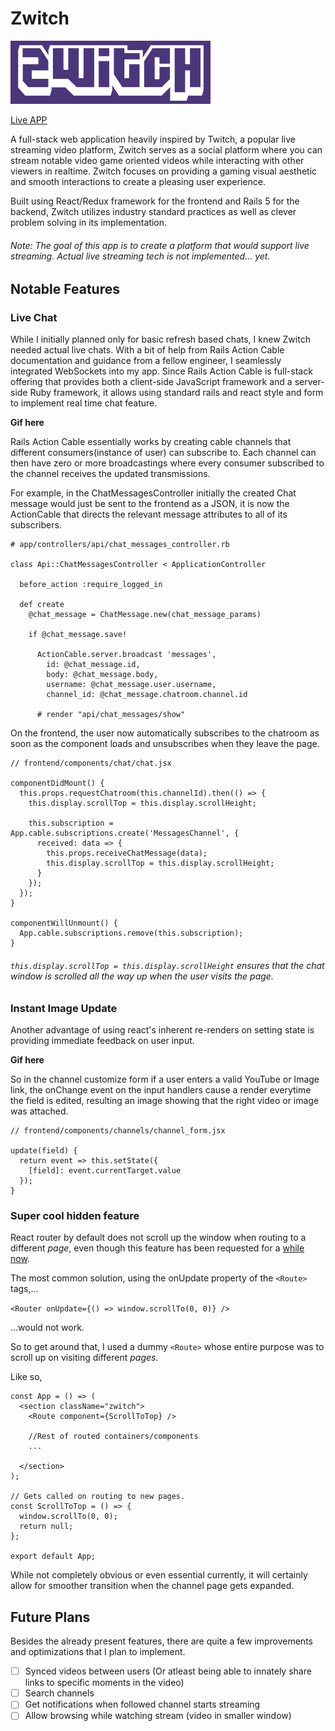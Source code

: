 # Zwitch

![Zwitch Logo](docs/ZwitchLogo.png)

[Live APP](zwitch.tv)

A full-stack web application heavily inspired by Twitch, a popular live streaming video platform, Zwitch serves as a social platform where you can stream notable video game oriented videos while interacting with other viewers in realtime. Zwitch focuses on providing a gaming visual aesthetic and smooth interactions to create a pleasing user experience.

Built using React/Redux framework for the frontend and Rails 5 for the backend, Zwitch utilizes industry standard practices as well as clever problem solving in its implementation.

###### Note: The goal of this app is to create a platform that would support live streaming. Actual live streaming tech is not implemented... _yet_.

## Notable Features

### Live Chat

While I initially planned only for basic refresh based chats, I knew Zwitch needed actual live chats. With a bit of help from Rails Action Cable documentation and guidance from a fellow engineer, I seamlessly integrated WebSockets into my app. Since Rails Action Cable is full-stack offering that provides both a client-side JavaScript framework and a server-side Ruby framework, it allows using standard rails and react style and form to implement real time chat feature.

**[]() Gif here**

Rails Action Cable essentially works by creating cable channels that different consumers(instance of user) can subscribe to. Each channel can then have zero or more broadcastings where every consumer subscribed to the channel receives the updated transmissions.

For example, in the ChatMessagesController initially the created Chat message would just be sent to the frontend as a JSON, it is now the ActionCable that directs the relevant message attributes to all of its subscribers.

```
# app/controllers/api/chat_messages_controller.rb

class Api::ChatMessagesController < ApplicationController

  before_action :require_logged_in

  def create
    @chat_message = ChatMessage.new(chat_message_params)

    if @chat_message.save!

      ActionCable.server.broadcast 'messages',
        id: @chat_message.id,
        body: @chat_message.body,
        username: @chat_message.user.username,
        channel_id: @chat_message.chatroom.channel.id

      # render "api/chat_messages/show"

```

On the frontend, the user now automatically subscribes to the chatroom as soon as the component loads and unsubscribes when they leave the page.

```
// frontend/components/chat/chat.jsx

componentDidMount() {
  this.props.requestChatroom(this.channelId).then(() => {
    this.display.scrollTop = this.display.scrollHeight;

    this.subscription = App.cable.subscriptions.create('MessagesChannel', {
      received: data => {
        this.props.receiveChatMessage(data);
        this.display.scrollTop = this.display.scrollHeight;
      }
    });
  });
}

componentWillUnmount() {
  App.cable.subscriptions.remove(this.subscription);
}
```

###### `this.display.scrollTop = this.display.scrollHeight` ensures that the chat window is scrolled all the way up when the user visits the page.

### Instant Image Update

Another advantage of using react's inherent re-renders on setting state is providing immediate feedback on user input.

**[]() Gif here**

So in the channel customize form if a user enters a valid YouTube or Image link, the onChange event on the input handlers cause a render everytime the field is edited, resulting an image showing that the right video or image was attached.

```
// frontend/components/channels/channel_form.jsx

update(field) {
  return event => this.setState({
    [field]: event.currentTarget.value
  });
}
```

### Super cool hidden feature

React router by default does not scroll up the window when routing to a different _page_, even though this feature has been requested for a [while](https://github.com/ReactTraining/react-router/issues/2019) [now](https://stackoverflow.com/questions/36904185/react-router-scroll-to-top-on-every-transition/36906825).

The most common solution, using the onUpdate property of the `<Route>` tags,...

`<Router onUpdate={() => window.scrollTo(0, 0)} /> `

...would not work.

So to get around that, I used a dummy `<Route>` whose entire purpose was to scroll up on visiting different _pages_.

Like so,

```
const App = () => (
  <section className="zwitch">
    <Route component={ScrollToTop} />

    //Rest of routed containers/components
    ...

  </section>
);

// Gets called on routing to new pages.
const ScrollToTop = () => {
  window.scrollTo(0, 0);
  return null;
};

export default App;
```
While not completely obvious or even essential currently, it will certainly allow for smoother transition when the channel page gets expanded.

## Future Plans

Besides the already present features, there are quite a few improvements and optimizations that I plan to implement.

- [ ] Synced videos between users (Or atleast being able to innately share links to specific moments in the video)
- [ ] Search channels
- [ ] Get notifications when followed channel starts streaming
- [ ] Allow browsing while watching stream (video in smaller window)
